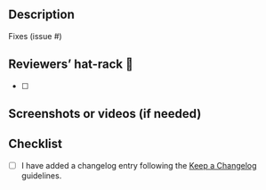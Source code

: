## Description

Fixes (issue #)

<!--
Please include a summary of what you want to achieve in this pull request. Remember to indicate the affected package(s).
-->

## Reviewers’ hat-rack :tophat:

<!-- Tophatting instructions, and/or what you want reviewers to concentrate on. -->

- [ ]

## Screenshots or videos (if needed)

<!-- Showcase the working feature to make testing easier. -->

## Checklist

- [ ] I have added a changelog entry following the [Keep a Changelog](http://keepachangelog.com/en/1.0.0/) guidelines.
